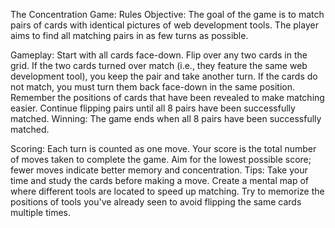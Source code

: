 The Concentration Game: Rules
Objective:
The goal of the game is to match pairs of cards with identical pictures of web development tools. The player aims to find all matching pairs in as few turns as possible.

Gameplay:
Start with all cards face-down.
Flip over any two cards in the grid.
If the two cards turned over match (i.e., they feature the same web development tool), you keep the pair and take another turn.
If the cards do not match, you must turn them back face-down in the same position.
Remember the positions of cards that have been revealed to make matching easier.
Continue flipping pairs until all 8 pairs have been successfully matched.
Winning:
The game ends when all 8 pairs have been successfully matched.

Scoring:
Each turn is counted as one move.
Your score is the total number of moves taken to complete the game.
Aim for the lowest possible score; fewer moves indicate better memory and concentration.
Tips:
Take your time and study the cards before making a move.
Create a mental map of where different tools are located to speed up matching.
Try to memorize the positions of tools you've already seen to avoid flipping the same cards multiple times.

